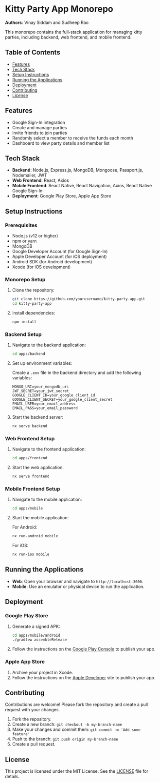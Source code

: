 # Kitty Party App Monorepo

**Authors**: Vinay Siddam and Sudheep Rao

This monorepo contains the full-stack application for managing kitty parties, including backend, web frontend, and mobile frontend.

## Table of Contents

- [Features](#features)
- [Tech Stack](#tech-stack)
- [Setup Instructions](#setup-instructions)
- [Running the Applications](#running-the-applications)
- [Deployment](#deployment)
- [Contributing](#contributing)
- [License](#license)

## Features

- Google Sign-In integration
- Create and manage parties
- Invite friends to join parties
- Randomly select a member to receive the funds each month
- Dashboard to view party details and member list

## Tech Stack

- **Backend**: Node.js, Express.js, MongoDB, Mongoose, Passport.js, Nodemailer, JWT
- **Web Frontend**: React, Axios
- **Mobile Frontend**: React Native, React Navigation, Axios, React Native Google Sign-In
- **Deployment**: Google Play Store, Apple App Store

## Setup Instructions

### Prerequisites

- Node.js (v12 or higher)
- npm or yarn
- MongoDB
- Google Developer Account (for Google Sign-In)
- Apple Developer Account (for iOS deployment)
- Android SDK (for Android development)
- Xcode (for iOS development)

### Monorepo Setup

1. Clone the repository:

    ```bash
    git clone https://github.com/yourusername/kitty-party-app.git
    cd kitty-party-app
    ```

2. Install dependencies:

    ```bash
    npm install
    ```

### Backend Setup

1. Navigate to the backend application:

    ```bash
    cd apps/backend
    ```

2. Set up environment variables:

    Create a `.env` file in the backend directory and add the following variables:

    ```env
    MONGO_URI=your_mongodb_uri
    JWT_SECRET=your_jwt_secret
    GOOGLE_CLIENT_ID=your_google_client_id
    GOOGLE_CLIENT_SECRET=your_google_client_secret
    EMAIL_USER=your_email_address
    EMAIL_PASS=your_email_password
    ```

3. Start the backend server:

    ```bash
    nx serve backend
    ```

### Web Frontend Setup

1. Navigate to the frontend application:

    ```bash
    cd apps/frontend
    ```

2. Start the web application:

    ```bash
    nx serve frontend
    ```

### Mobile Frontend Setup

1. Navigate to the mobile application:

    ```bash
    cd apps/mobile
    ```

2. Start the mobile application:

    For Android:

    ```bash
    nx run-android mobile
    ```

    For iOS:

    ```bash
    nx run-ios mobile
    ```

## Running the Applications

- **Web**: Open your browser and navigate to `http://localhost:3000`.
- **Mobile**: Use an emulator or physical device to run the application.

## Deployment

### Google Play Store

1. Generate a signed APK:

    ```bash
    cd apps/mobile/android
    ./gradlew assembleRelease
    ```

2. Follow the instructions on the [Google Play Console](https://play.google.com/console/about/) to publish your app.

### Apple App Store

1. Archive your project in Xcode.
2. Follow the instructions on the [Apple Developer](https://developer.apple.com/app-store/) site to publish your app.

## Contributing

Contributions are welcome! Please fork the repository and create a pull request with your changes.

1. Fork the repository.
2. Create a new branch: `git checkout -b my-branch-name`
3. Make your changes and commit them: `git commit -m 'Add some feature'`
4. Push to the branch: `git push origin my-branch-name`
5. Create a pull request.

## License

This project is licensed under the MIT License. See the [LICENSE](LICENSE) file for details.
